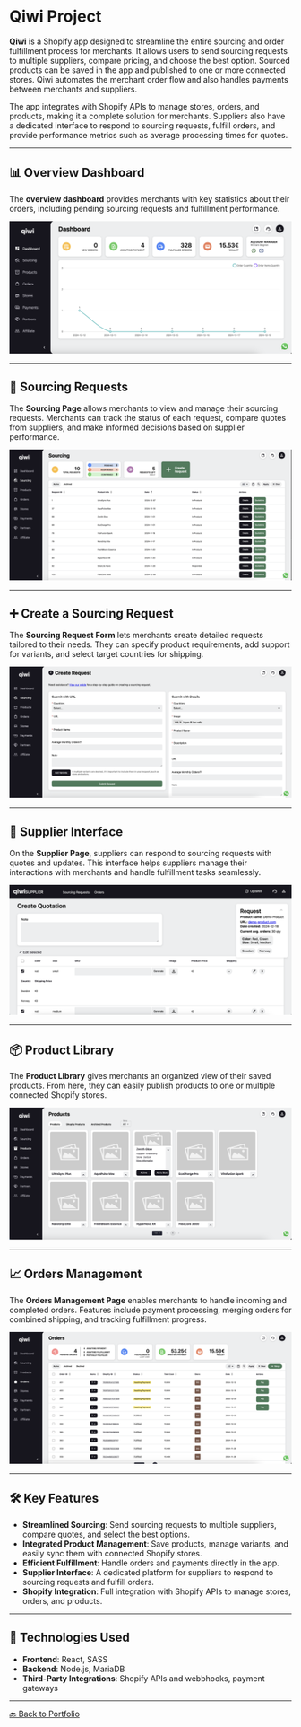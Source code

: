 # Qiwi Project

**Qiwi** is a Shopify app designed to streamline the entire sourcing and order fulfillment process for merchants. It allows users to send sourcing requests to multiple suppliers, compare pricing, and choose the best option. Sourced products can be saved in the app and published to one or more connected stores. Qiwi automates the merchant order flow and also handles payments between merchants and suppliers.

The app integrates with Shopify APIs to manage stores, orders, and products, making it a complete solution for merchants. Suppliers also have a dedicated interface to respond to sourcing requests, fulfill orders, and provide performance metrics such as average processing times for quotes.

---

## 📊 Overview Dashboard  
The **overview dashboard** provides merchants with key statistics about their orders, including pending sourcing requests and fulfillment performance.

![Overview Dashboard](images/qiwi1.png "Qiwi Overview Dashboard")

---

## 🛒 Sourcing Requests  
The **Sourcing Page** allows merchants to view and manage their sourcing requests. Merchants can track the status of each request, compare quotes from suppliers, and make informed decisions based on supplier performance.

![Sourcing Requests](images/qiwi4.png "Qiwi Sourcing Requests Page")

---

## ➕ Create a Sourcing Request  
The **Sourcing Request Form** lets merchants create detailed requests tailored to their needs. They can specify product requirements, add support for variants, and select target countries for shipping.

![Create Sourcing Request](images/qiwi2.png "Qiwi Create Sourcing Request Page")

---

## 🏢 Supplier Interface  
On the **Supplier Page**, suppliers can respond to sourcing requests with quotes and updates. This interface helps suppliers manage their interactions with merchants and handle fulfillment tasks seamlessly.

![Supplier Interface](images/qiwi6.png "Qiwi Supplier Interface")

---

## 📦 Product Library  
The **Product Library** gives merchants an organized view of their saved products. From here, they can easily publish products to one or multiple connected Shopify stores.

![Product Library](images/qiwi5.png "Qiwi Product Library")

---

## 📈 Orders Management  
The **Orders Management Page** enables merchants to handle incoming and completed orders. Features include payment processing, merging orders for combined shipping, and tracking fulfillment progress.

![Orders Management](images/qiwi3.png "Qiwi Orders Management Page")

---

## 🛠️ Key Features

- **Streamlined Sourcing**: Send sourcing requests to multiple suppliers, compare quotes, and select the best options.
- **Integrated Product Management**: Save products, manage variants, and easily sync them with connected Shopify stores.
- **Efficient Fulfillment**: Handle orders and payments directly in the app.
- **Supplier Interface**: A dedicated platform for suppliers to respond to sourcing requests and fulfill orders.
- **Shopify Integration**: Full integration with Shopify APIs to manage stores, orders, and products.

---

## 🚀 Technologies Used

- **Frontend**: React, SASS  
- **Backend**: Node.js, MariaDB  
- **Third-Party Integrations**: Shopify APIs and webbhooks, payment gateways  

---

[🔙 Back to Portfolio](../README.md)
